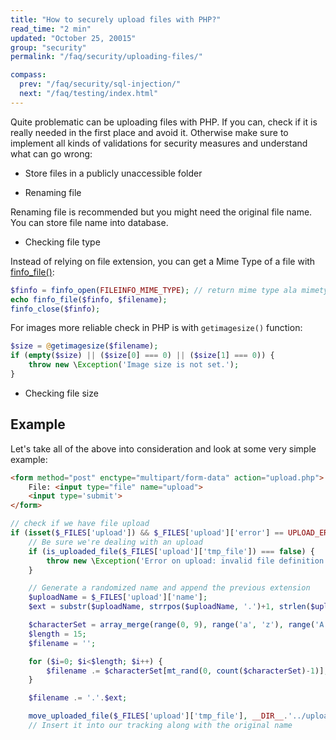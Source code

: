 ```yaml
---
title: "How to securely upload files with PHP?"
read_time: "2 min"
updated: "October 25, 20015"
group: "security"
permalink: "/faq/security/uploading-files/"

compass:
  prev: "/faq/security/sql-injection/"
  next: "/faq/testing/index.html"
---
```


Quite problematic can be uploading files with PHP. If you can, check if it is really needed in the first place and avoid it. Otherwise make sure to implement all kinds of validations for security measures and understand what can go wrong:

* Store files in a publicly unaccessible folder

* Renaming file

Renaming file is recommended but you might need the original file name. You can store file name into database.

* Checking file type

Instead of relying on file extension, you can get a Mime Type of a file with [finfo_file()](http://www.php.net/manual/en/function.finfo-file.php):

~~~php
$finfo = finfo_open(FILEINFO_MIME_TYPE); // return mime type ala mimetype extension
echo finfo_file($finfo, $filename);
finfo_close($finfo);
~~~

For images more reliable check in PHP is with `getimagesize()` function:

~~~php
$size = @getimagesize($filename);
if (empty($size) || ($size[0] === 0) || ($size[1] === 0)) {
    throw new \Exception('Image size is not set.');
}
~~~

* Checking file size

## Example

Let's take all of the above into consideration and look at some very simple example:

~~~html
<form method="post" enctype="multipart/form-data" action="upload.php">
    File: <input type="file" name="upload">
    <input type='submit'>
</form>
~~~

~~~php
// check if we have file upload
if (isset($_FILES['upload']) && $_FILES['upload']['error'] == UPLOAD_ERR_OK) {
    // Be sure we're dealing with an upload
    if (is_uploaded_file($_FILES['upload']['tmp_file']) === false) {
        throw new \Exception('Error on upload: invalid file definition');
    }

    // Generate a randomized name and append the previous extension
    $uploadName = $_FILES['upload']['name'];
    $ext = substr($uploadName, strrpos($uploadName, '.')+1, strlen($uploadName));

    $characterSet = array_merge(range(0, 9), range('a', 'z'), range('A', 'Z'));
    $length = 15;
    $filename = '';

    for ($i=0; $i<$length; $i++) {
        $filename .= $characterSet[mt_rand(0, count($characterSet)-1)];
    }

    $filename .= '.'.$ext;

    move_uploaded_file($_FILES['upload']['tmp_file'], __DIR__.'../uploads/'.$filename);
    // Insert it into our tracking along with the original name
~~~
